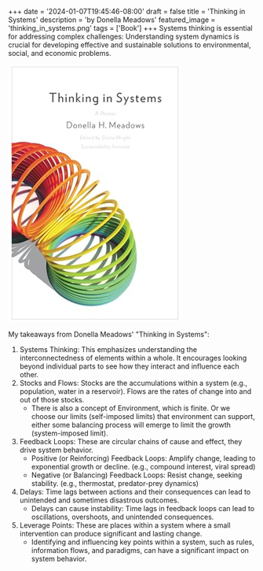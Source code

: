 +++
date = '2024-01-07T19:45:46-08:00'
draft = false
title = 'Thinking in Systems'
description = 'by Donella Meadows'
featured_image = 'thinking_in_systems.png'
tags = ['Book']
+++
Systems thinking is essential for addressing complex challenges: Understanding system dynamics is crucial for developing effective and sustainable solutions to environmental, social, and economic problems.

<!--more-->

![Thinking in systems](thinking_in_systems.png)

My takeaways from Donella Meadows' "Thinking in Systems":

1. Systems Thinking: This emphasizes understanding the interconnectedness of elements within a whole. It encourages looking beyond individual parts to see how they interact and influence each other.
2. Stocks and Flows: Stocks are the accumulations within a system (e.g., population, water in a reservoir). Flows are the rates of change into and out of those stocks.
    * There is also a concept of Environment, which is finite. Or we choose our limits (self-imposed limits) that environment can support, either some balancing process will emerge to limit the growth (system-imposed limit).
3. Feedback Loops: These are circular chains of cause and effect, they drive system behavior.
    * Positive (or Reinforcing) Feedback Loops: Amplify change, leading to exponential growth or decline. (e.g., compound interest, viral spread)
    * Negative (or Balancing) Feedback Loops: Resist change, seeking stability. (e.g., thermostat, predator-prey dynamics)
4. Delays: Time lags between actions and their consequences can lead to unintended and sometimes disastrous outcomes.
    * Delays can cause instability: Time lags in feedback loops can lead to oscillations, overshoots, and unintended consequences.
5. Leverage Points: These are places within a system where a small intervention can produce significant and lasting change.
    * Identifying and influencing key points within a system, such as rules, information flows, and paradigms, can have a significant impact on system behavior.
